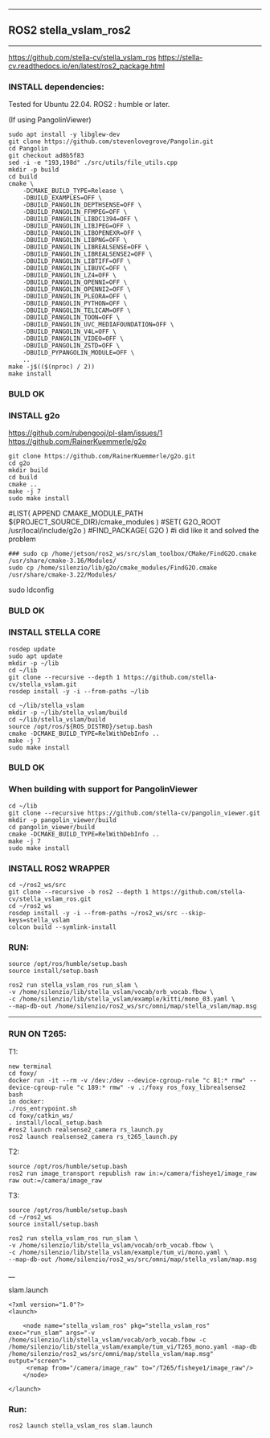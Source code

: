 

------------------------------------------------------------------------------------------
## ROS2 stella_vslam_ros2
------------------------------------------------------------------------------------------

https://github.com/stella-cv/stella_vslam_ros
https://stella-cv.readthedocs.io/en/latest/ros2_package.html

### INSTALL dependencies:

Tested for Ubuntu 22.04. 
ROS2 : humble or later.

(If using PangolinViewer)

```
sudo apt install -y libglew-dev
git clone https://github.com/stevenlovegrove/Pangolin.git
cd Pangolin
git checkout ad8b5f83
sed -i -e "193,198d" ./src/utils/file_utils.cpp
mkdir -p build
cd build
cmake \
    -DCMAKE_BUILD_TYPE=Release \
    -DBUILD_EXAMPLES=OFF \
    -DBUILD_PANGOLIN_DEPTHSENSE=OFF \
    -DBUILD_PANGOLIN_FFMPEG=OFF \
    -DBUILD_PANGOLIN_LIBDC1394=OFF \
    -DBUILD_PANGOLIN_LIBJPEG=OFF \
    -DBUILD_PANGOLIN_LIBOPENEXR=OFF \
    -DBUILD_PANGOLIN_LIBPNG=OFF \
    -DBUILD_PANGOLIN_LIBREALSENSE=OFF \
    -DBUILD_PANGOLIN_LIBREALSENSE2=OFF \
    -DBUILD_PANGOLIN_LIBTIFF=OFF \
    -DBUILD_PANGOLIN_LIBUVC=OFF \
    -DBUILD_PANGOLIN_LZ4=OFF \
    -DBUILD_PANGOLIN_OPENNI=OFF \
    -DBUILD_PANGOLIN_OPENNI2=OFF \
    -DBUILD_PANGOLIN_PLEORA=OFF \
    -DBUILD_PANGOLIN_PYTHON=OFF \
    -DBUILD_PANGOLIN_TELICAM=OFF \
    -DBUILD_PANGOLIN_TOON=OFF \
    -DBUILD_PANGOLIN_UVC_MEDIAFOUNDATION=OFF \
    -DBUILD_PANGOLIN_V4L=OFF \
    -DBUILD_PANGOLIN_VIDEO=OFF \
    -DBUILD_PANGOLIN_ZSTD=OFF \
    -DBUILD_PYPANGOLIN_MODULE=OFF \
    ..
make -j$(($(nproc) / 2))
make install
```

### BULD OK


### INSTALL g2o
https://github.com/rubengooj/pl-slam/issues/1
https://github.com/RainerKuemmerle/g2o

```
git clone https://github.com/RainerKuemmerle/g2o.git
cd g2o
mkdir build
cd build
cmake ..
make -j 7
sudo make install
```

#LIST( APPEND CMAKE_MODULE_PATH ${PROJECT_SOURCE_DIR}/cmake_modules )
#SET( G2O_ROOT /usr/local/include/g2o )
#FIND_PACKAGE( G2O )
#i did like it and solved the problem

```
### sudo cp /home/jetson/ros2_ws/src/slam_toolbox/CMake/FindG2O.cmake /usr/share/cmake-3.16/Modules/
sudo cp /home/silenzio/lib/g2o/cmake_modules/FindG2O.cmake /usr/share/cmake-3.22/Modules/
```

sudo ldconfig

### BULD OK


### INSTALL STELLA CORE 

```
rosdep update
sudo apt update
mkdir -p ~/lib
cd ~/lib
git clone --recursive --depth 1 https://github.com/stella-cv/stella_vslam.git
rosdep install -y -i --from-paths ~/lib
```
```
cd ~/lib/stella_vslam
mkdir -p ~/lib/stella_vslam/build
cd ~/lib/stella_vslam/build
source /opt/ros/${ROS_DISTRO}/setup.bash
cmake -DCMAKE_BUILD_TYPE=RelWithDebInfo ..
make -j 7
sudo make install
```
### BULD OK



### When building with support for PangolinViewer
```
cd ~/lib
git clone --recursive https://github.com/stella-cv/pangolin_viewer.git
mkdir -p pangolin_viewer/build
cd pangolin_viewer/build
cmake -DCMAKE_BUILD_TYPE=RelWithDebInfo ..
make -j 7
sudo make install
```

### INSTALL ROS2 WRAPPER

```
cd ~/ros2_ws/src
git clone --recursive -b ros2 --depth 1 https://github.com/stella-cv/stella_vslam_ros.git
cd ~/ros2_ws
rosdep install -y -i --from-paths ~/ros2_ws/src --skip-keys=stella_vslam
colcon build --symlink-install
```


### RUN:

```
source /opt/ros/humble/setup.bash
source install/setup.bash
```

```
ros2 run stella_vslam_ros run_slam \
-v /home/silenzio/lib/stella_vslam/vocab/orb_vocab.fbow \
-c /home/silenzio/lib/stella_vslam/example/kitti/mono_03.yaml \
--map-db-out /home/silenzio/ros2_ws/src/omni/map/stella_vslam/map.msg 
```

__________
### RUN ON T265:

T1:
```
new terminal
cd foxy/
docker run -it --rm -v /dev:/dev --device-cgroup-rule "c 81:* rmw" --device-cgroup-rule "c 189:* rmw" -v .:/foxy ros_foxy_librealsense2 bash
in docker:
./ros_entrypoint.sh
cd foxy/catkin_ws/
. install/local_setup.bash
#ros2 launch realsense2_camera rs_launch.py
ros2 launch realsense2_camera rs_t265_launch.py
```

T2:
```
source /opt/ros/humble/setup.bash
ros2 run image_transport republish raw in:=/camera/fisheye1/image_raw raw out:=/camera/image_raw
```

T3:
```
source /opt/ros/humble/setup.bash
cd ~/ros2_ws
source install/setup.bash
```

```
ros2 run stella_vslam_ros run_slam \
-v /home/silenzio/lib/stella_vslam/vocab/orb_vocab.fbow \
-c /home/silenzio/lib/stella_vslam/example/tum_vi/mono.yaml \
--map-db-out /home/silenzio/ros2_ws/src/omni/map/stella_vslam/map.msg 
```

__

slam.launch

```
<?xml version="1.0"?>
<launch>

    <node name="stella_vslam_ros" pkg="stella_vslam_ros" exec="run_slam" args="-v /home/silenzio/lib/stella_vslam/vocab/orb_vocab.fbow -c /home/silenzio/lib/stella_vslam/example/tum_vi/T265_mono.yaml -map-db /home/silenzio/ros2_ws/src/omni/map/stella_vslam/map.msg" output="screen">
     <remap from="/camera/image_raw" to="/T265/fisheye1/image_raw"/>
    </node>

</launch>
```

### Run:
```
ros2 launch stella_vslam_ros slam.launch

```
